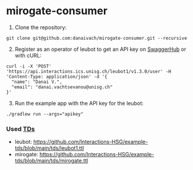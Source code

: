 # mirogate-consumer

1. Clone the repository: 	
```
git clone git@github.com:danaivach/mirogate-consumer.git --recursive
```
2. Register as an operator of leubot to get an API key on [SwaggerHub](https://interactions-hsg.github.io/leubot/#/user/addUser) or with cURL:
```
curl -i -X 'POST' 'https://api.interactions.ics.unisg.ch/leubot1/v1.3.0/user' -H 'Content-Type: application/json' -d '{
  "name": "Danai V.",
  "email": "danai.vachtsevanou@unisg.ch"
}'
```
3. Run the example app with the API key for the leubot:
```
./gradlew run --args="apikey"
```

### Used [TDs](https://www.w3.org/TR/wot-thing-description/)
- leubot: https://github.com/Interactions-HSG/example-tds/blob/main/tds/leubot1.ttl 
- mirogate: https://github.com/Interactions-HSG/example-tds/blob/main/tds/mirogate.ttl 
